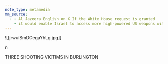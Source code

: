 ```yaml
---
note_type: metamedia
mm_source:
  - - Al Jazeera English on X If the White House request is granted
    - it would enable Israel to access more high-powered US weapons with less congressional oversight httpst.coqp4aP23IKN httpst.cocEYOlWot4R  X.md
---
```


![[jrwuiSmDCegaYhLg.jpg]]

n

THREE SHOOTING VICTIMS IN BURLINGTON


